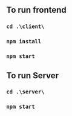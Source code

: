 ##  To run frontend 

### `cd .\client\`
### `npm install`
### `npm start`

## To run Server

### `cd .\server\`
### `npm start`


